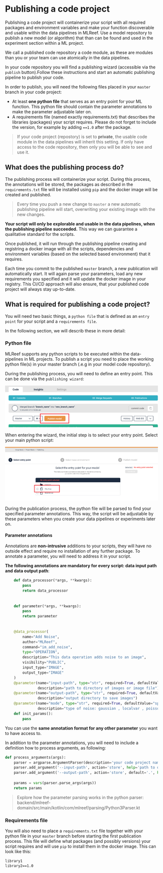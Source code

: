 # Publishing a code project

Publishing a code project will containerize your script with all required packages and environment variables and make your function discoverable and usable within the data pipelines in MLReef. Use a model repository to publish a new model (or algorithm) that than can be found and used in the experiment section within a ML project. 

We call a published code repository a code module, as these are modules than you or your team can use atomically in the data pipelines. 

In your code repository you will find a publishing wizard (accessible via the `publish` button).Follow these instructions and start an automatic publishing pipeline to publish your code. 

In order to publish, you will need the following files placed in your `master` branch in your code project: 

- At least **one python file** that serves as an entry point for your ML function. This python file should contain the parameter annotations to make the parameter adjustable later on. 
- A requirements file (named exactly requirements.txt) that describes the libraries (packages) your script requires. Please do not forget to include the version, for example by adding `==1.0` after the package. 

> If your code project (repostory) is set to **private**, the usable code module in the data pipelines will inherit this setting. If only have access to the code repository, then only you will be able to see and use it. 

## What does the publishing process do?

The publishing process will containerize your script. During this process, the annotations will be stored, the packages as described in the `requirements.txt` file will be installed using `pip` and the docker image will be created and published. 

> Every time you push a new change to `master` a new automatic publishing pipeline will start, overwriting your existing image with the new changes. 

**Your script will only be explorable and usable in the data pipelines, when the publishing pipeline succeeded.** This way we can guarantee a qualitative standard for the scripts. 

Once published, it will run through the publishing pipeline creating and registring a docker image with all the scripts, dependencies and environment variables (based on the selected based environment) that it requires. 

Each time you commit to the published `master` branch, a new publication will automatically start. It will again parse your parameters, load any new requirements you specified and it will update the docker image in your registry. This CI/CD approach will also ensure, that your published code project will always stay up-to-date. 
 

## What is required for publishing a code project?

You will need two basic things, a `python file` that is defined as an `entry point` for your script and a `requirements file`. 

In the following section, we will describ these in more detail: 

### Python file

MLReef supports any python scripts to be executed within the data-pipelines in ML projects. To publish a script you need to place the working python file(s) in your master branch (.e.g in your model code repository). 

During the publishing process, you will need to define an entry point. This can be done via the `publishing wizard`: 

![model_repository](model_publishing.png)

When entering the wizard, the initial step is to select your entry point. Select your main python script: 

![publishing_entry_point](publishing_entry_point.png)

During the publication process, the python file will be parsed to find your specified parameter annotations. This way, the script will be adjustable by these parameters when you create your data pipelines or experiments later on. 

#### Parameter annotations

Annotations are **non-intrusive** additions to your scripts, they will have no outside effect and require no installation of any further package. To annotate a parameter, you will need to address it in your script. 

**The following annotations are mandatory for every script: data input path and data output path**:

```py
    def data_processor(*args, **kwargs):
        pass
        return data_processor


    def parameter(*args, **kwargs):
        pass
        return parameter


    @data_processor(
        name="Add Noise",
        author="MLReef",
        command="im_add_noise",
        type="OPERATION",
        description="This data operation adds noise to an image",
        visibility="PUBLIC",
        input_type="IMAGE",
        output_type="IMAGE"
    )
    @parameter(name="input-path", type="str", required=True, defaultValue="train",
               description="path to directory of images or image file")
    @parameter(name="output-path", type="str", required=True, defaultValue="output",
               description="output directory to save images")
    @parameter(name="mode", type="str", required=True, defaultValue="speckle",
               description="type of noise: gaussian , localvar , poisson , salt , pepper , speckle'")
    def init_params():
        pass
```

You can use the **same annotation format for any other parameter** you want to have access to. 

In addition to the parameter annotations, you will need to include a definition how to process arguments, as following: 

```py
def process_arguments(args):
    parser = argparse.ArgumentParser(description='your code project name')
    parser.add_argument('--input-path', action='store', help='path to directory of images')
    parser.add_argument('--output-path', action='store', default='.', help='path to output metrics')
    
    params = vars(parser.parse_args(args))
    return params
```

> Explore how the parameter parsing works in the python parser: backend/mlreef-domain/src/main/kotlin/com/mlreef/parsing/Python3Parser.kt

### Requirements file

You will also need to place a `requirements.txt` file together with your python file in your `master` branch before starting the first publication process. This file will define what packages (and possibly versions) your script requires and will use `pip` to install them in the docker image. This can look like this: 

```
library1
library2==1.0
```

